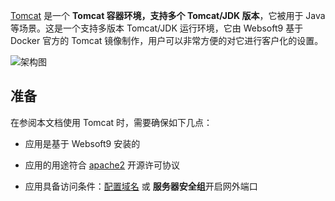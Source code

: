 [Tomcat](https://hub.docker.com/_/tomcat) 是一个 **Tomcat 容器环境，支持多个 Tomcat/JDK 版本**，它被用于 Java  等场景。这是一个支持多版本 Tomcat/JDK 运行环境，它由 Websoft9 基于 Docker 官方的 Tomcat 镜像制作，用户可以非常方便的对它进行客户化的设置。


![架构图](https://libs.websoft9.com/Websoft9/DocsPicture/zh/runtime/runtime-web-websoft9.png)


## 准备

在参阅本文档使用 Tomcat 时，需要确保如下几点：

- 应用是基于 Websoft9 安装的

- 应用的用途符合 [apache2](https://opensource.org/licenses/Apache-2.0) 开源许可协议

- 应用具备访问条件：[配置域名](./domain-set) 或 **服务器安全组**开启网外端口